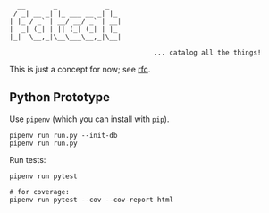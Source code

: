
      __       _            _   
     / _| __ _| |_ ___ __ _| |_ 
    | |_ / _` | __/ __/ _` | __|
    |  _| (_| | || (_| (_| | |_ 
    |_|  \__,_|\__\___\__,_|\__|

                                        ... catalog all the things!


This is just a concept for now; see [rfc](./rfc).


## Python Prototype

Use `pipenv` (which you can install with `pip`).

    pipenv run run.py --init-db
    pipenv run run.py

Run tests:

    pipenv run pytest

    # for coverage:
    pipenv run pytest --cov --cov-report html

